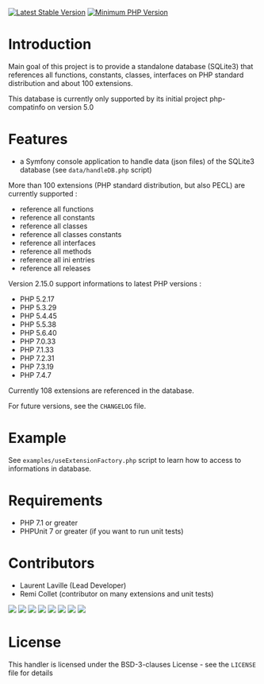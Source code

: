 [![Latest Stable Version](https://img.shields.io/packagist/v/bartlett/php-compatinfo-db.svg?style=flat-square)](https://packagist.org/packages/bartlett/php-compatinfo-db)
[![Minimum PHP Version](https://img.shields.io/badge/php-%3E%3D%207.1-8892BF.svg?style=flat-square)](https://php.net/)

# Introduction

Main goal of this project is to provide a standalone database (SQLite3) that references
all functions, constants, classes, interfaces on PHP standard distribution and about 100 extensions.

This database is currently only supported by its initial project php-compatinfo on version 5.0

# Features

* a Symfony console application to handle data (json files) of the SQLite3 database (see `data/handleDB.php` script)

More than 100 extensions (PHP standard distribution, but also PECL) are currently supported :

* reference all functions
* reference all constants
* reference all classes
* reference all classes constants
* reference all interfaces
* reference all methods
* reference all ini entries
* reference all releases

Version 2.15.0 support informations to latest PHP versions :

* PHP 5.2.17
* PHP 5.3.29
* PHP 5.4.45
* PHP 5.5.38
* PHP 5.6.40
* PHP 7.0.33
* PHP 7.1.33
* PHP 7.2.31
* PHP 7.3.19
* PHP 7.4.7

Currently 108 extensions are referenced in the database.

For future versions, see the `CHANGELOG` file.

# Example

See `examples/useExtensionFactory.php` script to learn how to access to informations in database.

# Requirements

* PHP 7.1 or greater
* PHPUnit 7 or greater (if you want to run unit tests)

# Contributors

* Laurent Laville (Lead Developer)
* Remi Collet (contributor on many extensions and unit tests)

[![](https://sourcerer.io/fame/llaville/llaville/php-compatinfo-db/images/0)](https://sourcerer.io/fame/llaville/llaville/php-compatinfo-db/links/0)
[![](https://sourcerer.io/fame/llaville/llaville/php-compatinfo-db/images/1)](https://sourcerer.io/fame/llaville/llaville/php-compatinfo-db/links/1)
[![](https://sourcerer.io/fame/llaville/llaville/php-compatinfo-db/images/2)](https://sourcerer.io/fame/llaville/llaville/php-compatinfo-db/links/2)
[![](https://sourcerer.io/fame/llaville/llaville/php-compatinfo-db/images/3)](https://sourcerer.io/fame/llaville/llaville/php-compatinfo-db/links/3)
[![](https://sourcerer.io/fame/llaville/llaville/php-compatinfo-db/images/4)](https://sourcerer.io/fame/llaville/llaville/php-compatinfo-db/links/4)
[![](https://sourcerer.io/fame/llaville/llaville/php-compatinfo-db/images/5)](https://sourcerer.io/fame/llaville/llaville/php-compatinfo-db/links/5)
[![](https://sourcerer.io/fame/llaville/llaville/php-compatinfo-db/images/6)](https://sourcerer.io/fame/llaville/llaville/php-compatinfo-db/links/6)
[![](https://sourcerer.io/fame/llaville/llaville/php-compatinfo-db/images/7)](https://sourcerer.io/fame/llaville/llaville/php-compatinfo-db/links/7)

# License

This handler is licensed under the BSD-3-clauses License - see the `LICENSE` file for details
